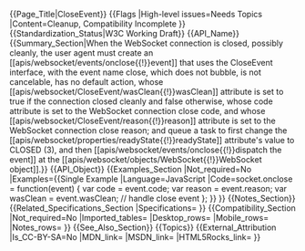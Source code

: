 {{Page_Title|CloseEvent}}
{{Flags
|High-level issues=Needs Topics
|Content=Cleanup, Compatibility Incomplete
}}
{{Standardization_Status|W3C Working Draft}}
{{API_Name}}
{{Summary_Section|When the WebSocket connection is closed, possibly cleanly, the user agent must create an [[apis/websocket/events/onclose{{!}}event]] that uses the CloseEvent interface, with the event name close, which does not bubble, is not cancelable, has no default action, whose [[apis/websocket/CloseEvent/wasClean{{!}}wasClean]] attribute is set to true if the connection closed cleanly and false otherwise, whose code attribute is set to the WebSocket connection close code, and whose [[apis/websocket/CloseEvent/reason{{!}}reason]] attribute is set to the WebSocket connection close reason; and queue a task to first change the [[apis/websocket/properties/readyState{{!}}readyState]] attribute's value to CLOSED (3), and then [[apis/websocket/events/onclose{{!}}dispatch the event]] at the [[apis/websocket/objects/WebSocket{{!}}WebSocket object]].}}
{{API_Object}}
{{Examples_Section
|Not_required=No
|Examples={{Single Example
|Language=JavaScript
|Code=socket.onclose = function(event) {
  var code = event.code;
  var reason = event.reason;
  var wasClean = event.wasClean;
  // handle close event
};
}}
}}
{{Notes_Section}}
{{Related_Specifications_Section
|Specifications=
}}
{{Compatibility_Section
|Not_required=No
|Imported_tables=
|Desktop_rows=
|Mobile_rows=
|Notes_rows=
}}
{{See_Also_Section}}
{{Topics}}
{{External_Attribution
|Is_CC-BY-SA=No
|MDN_link=
|MSDN_link=
|HTML5Rocks_link=
}}